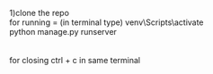 1)clone the repo <br>
for running = 
(in terminal type)
venv\Scripts\activate <br>
python manage.py runserver <br>
<br>
<br>
for closing ctrl + c in same terminal
